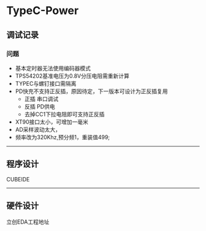 <!--
 * @Description: 
 * @Version: 
 * @Autor: Xjf
 * @Date: 2021-06-22 00:40:47
 * @LastEditors: Xjf
 * @LastEditTime: 2021-07-02 16:49:21
-->
# TypeC-Power
## 调试记录
### 问题
- 基本定时器无法使用编码器模式
- TPS54202基准电压为0.8V分压电阻需重新计算
- TYPEC与螺钉接口需隔离
- PD快充不支持正反插，原因待定，下一版本可设计为正反插复用
    - 正插 串口调试
    - 反插 PD供电
    - 去掉CC1下拉电阻即可支持正反插
- XT90接口太小，可增加一毫米
- AD采样波动太大，
- 频率改为320Khz,预分频1，重装值499;
---
## 程序设计
CUBEIDE

---
## 硬件设计
立创EDA工程地址
